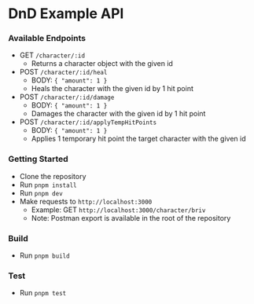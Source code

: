 # DnD Example API

### Available Endpoints
- GET `/character/:id`
  - Returns a character object with the given id
- POST `/character/:id/heal`
  - BODY: `{ "amount": 1 }`
  - Heals the character with the given id by 1 hit point
- POST `/character/:id/damage`
  - BODY: `{ "amount": 1 }`
  - Damages the character with the given id by 1 hit point
- POST `/character/:id/applyTempHitPoints`
  - BODY: `{ "amount": 1 }`
  - Applies 1 temporary hit point the target character with the given id

### Getting Started
- Clone the repository
- Run `pnpm install`
- Run `pnpm dev`
- Make requests to `http://localhost:3000`
  - Example: GET `http://localhost:3000/character/briv`
  - Note: Postman export is available in the root of the repository

### Build
- Run `pnpm build`

### Test
- Run `pnpm test`
